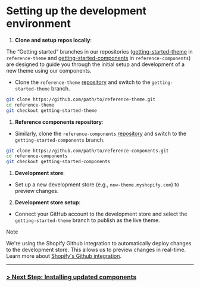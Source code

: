 # Setting up the development environment

1. **Clone and setup repos locally**:

The “Getting started” branches in our repositories ([getting-started-theme](https://github.com/archetype-themes/reference-theme/tree/getting-started-theme) in `reference-theme` and [getting-started-components](https://github.com/archetype-themes/reference-components/tree/getting-started-components) in `reference-components`) are designed to guide you through the initial setup and development of a new theme using our components.

  - Clone the `reference-theme` [repository](https://github.com/archetype-themes/reference-components) and switch to the `getting-started-theme` branch.
```bash
git clone https://github.com/path/to/reference-theme.git
cd reference-theme
git checkout getting-started-theme
```
1. **Reference components repository**:
  - Similarly, clone the `reference-components` [repository](https://github.com/archetype-themes/reference-theme) and switch to the `getting-started-components` branch.
```bash
git clone https://github.com/path/to/reference-components.git
cd reference-components
git checkout getting-started-components
```
1. **Development store**:
  - Set up a new development store (e.g., `new-theme.myshopify.com`) to preview changes.

2. **Development store setup**:
  - Connect your GitHub account to the development store and select the `getting-started-theme` branch to publish as the live theme.

> [!NOTE]
>We're using the Shopify Github integration to automatically deploy changes to the development store. This allows us to preview changes in real-time. Learn more about [Shopify's Github integration](https://shopify.dev/themes/tools/github-integration).

---

### [> Next Step: Installing updated components](https://github.com/archetype-themes/devkit/blob/main/1.%20Getting%20Started/Developing%20themes%20with%20components/c.%20Setting%20up%20the%20development%20environment.md)
